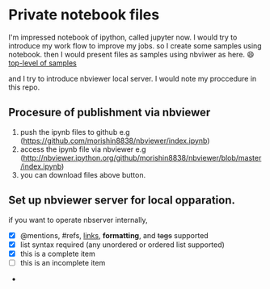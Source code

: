 # Private notebook files

I'm impressed notebook of ipython, called jupyter now.  I would try to introduce my work flow to improve my jobs. so I create some samples using notebook. then I would present files as samples using nbviwer as here.  :smile:  
[top-level of samples](http://nbviewer.ipython.org/github/morishin8838/nbviewer/blob/master/index.ipynb)

and I try to introduce nbviewer local server. I would note my proccedure in this repo.

## Procesure of publishment via nbviewer
1. push the ipynb files to github
    e.g  (https://github.com/morishin8838/nbviewer/index.ipynb)
2. access the ipynb file via nbviewer
    e.g  (http://nbviewer.ipython.org/github/morishin8838/nbviewer/blob/master/index.ipynb)
3. you can download files above button.

## Set up nbviewer server for local opparation.
if you want to operate nbserver internally, 

- [x] @mentions, #refs, [links](), **formatting**, and <del>tags</del> supported
- [x] list syntax required (any unordered or ordered list supported)
- [x] this is a complete item
- [ ] this is an incomplete item
- 

